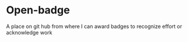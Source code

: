 # Open-badge
A place on git hub from where I can  award badges to recognize effort or acknowledge work
